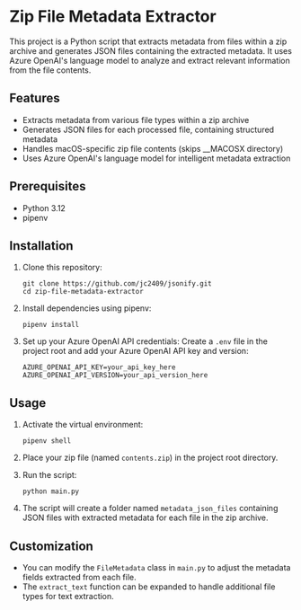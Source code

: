 # Zip File Metadata Extractor

This project is a Python script that extracts metadata from files within a zip archive and generates JSON files containing the extracted metadata. It uses Azure OpenAI's language model to analyze and extract relevant information from the file contents.

## Features

- Extracts metadata from various file types within a zip archive
- Generates JSON files for each processed file, containing structured metadata
- Handles macOS-specific zip file contents (skips __MACOSX directory)
- Uses Azure OpenAI's language model for intelligent metadata extraction

## Prerequisites

- Python 3.12
- pipenv

## Installation

1. Clone this repository:
   ```
   git clone https://github.com/jc2409/jsonify.git
   cd zip-file-metadata-extractor
   ```

2. Install dependencies using pipenv:
   ```
   pipenv install
   ```

3. Set up your Azure OpenAI API credentials:
   Create a `.env` file in the project root and add your Azure OpenAI API key and version:
   ```
   AZURE_OPENAI_API_KEY=your_api_key_here
   AZURE_OPENAI_API_VERSION=your_api_version_here
   ```

## Usage

1. Activate the virtual environment:
   ```
   pipenv shell
   ```

2. Place your zip file (named `contents.zip`) in the project root directory.

3. Run the script:
   ```
   python main.py
   ```

4. The script will create a folder named `metadata_json_files` containing JSON files with extracted metadata for each file in the zip archive.

## Customization

- You can modify the `FileMetadata` class in `main.py` to adjust the metadata fields extracted from each file.
- The `extract_text` function can be expanded to handle additional file types for text extraction.
